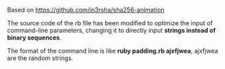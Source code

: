 Based on https://github.com/in3rsha/sha256-animation  

The source code of the rb file has been modified to optimize the input of command-line parameters, changing it to directly input **strings instead of binary sequences**.  

The format of the command line is like **ruby padding.rb ajxfjwea**, ajxfjwea are the random strings.





